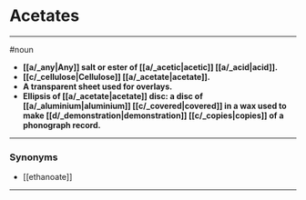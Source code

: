 # Acetates
---
#noun
- **[[a/_any|Any]] salt or ester of [[a/_acetic|acetic]] [[a/_acid|acid]].**
- **[[c/_cellulose|Cellulose]] [[a/_acetate|acetate]].**
- **A transparent sheet used for overlays.**
- **Ellipsis of [[a/_acetate|acetate]] disc: a disc of [[a/_aluminium|aluminium]] [[c/_covered|covered]] in a wax used to make [[d/_demonstration|demonstration]] [[c/_copies|copies]] of a phonograph record.**
---
### Synonyms
- [[ethanoate]]
---
